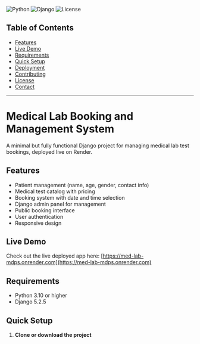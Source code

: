 ![Python](https://img.shields.io/badge/python-3.10+-blue.svg)
![Django](https://img.shields.io/badge/django-5.2.5-green.svg)
![License](https://img.shields.io/badge/license-MIT-lightgrey.svg)

## Table of Contents
- [Features](#features)
- [Live Demo](#live-demo)
- [Requirements](#requirements)
- [Quick Setup](#quick-setup)
- [Deployment](#deployment)
- [Contributing](#contributing)
- [License](#license)
- [Contact](#contact)

---

# Medical Lab Booking and Management System

A minimal but fully functional Django project for managing medical lab test bookings, deployed live on Render.

## Features

- Patient management (name, age, gender, contact info)
- Medical test catalog with pricing
- Booking system with date and time selection
- Django admin panel for management
- Public booking interface
- User authentication
- Responsive design

## Live Demo

Check out the live deployed app here: [https://med-lab-mdps.onrender.com](https://med-lab-mdps.onrender.com)

## Requirements

- Python 3.10 or higher
- Django 5.2.5

## Quick Setup

1. **Clone or download the project**

